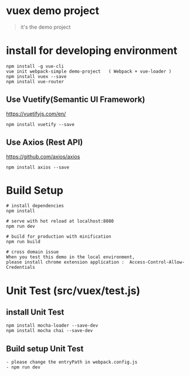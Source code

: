 # vuex demo project
> it's the demo project

# install for developing environment
````
npm install -g vue-cli
vue init webpack-simple demo-project   ( Webpack + vue-loader )
npm install vuex --save
npm install vue-router

````
## Use Vuetify(Semantic UI Framework)
https://vuetifyjs.com/en/

```
npm install vuetify --save

```

## Use Axios (Rest API)
https://github.com/axios/axios

```
npm install axios --save

```

# Build Setup
```
# install dependencies
npm install

# serve with hot reload at localhost:8080
npm run dev

# build for production with minification
npm run build

# cross domain issue
When you test this demo in the local environment,
please install chrome extension application :  Access-Control-Allow-Credentials

```

# Unit Test (src/vuex/test.js)

## install Unit Test
```
npm install mocha-loader --save-dev
npm install mocha chai --save-dev
```

## Build setup Unit Test

```
- please change the entryPath in webpack.config.js
- npm run dev

```

